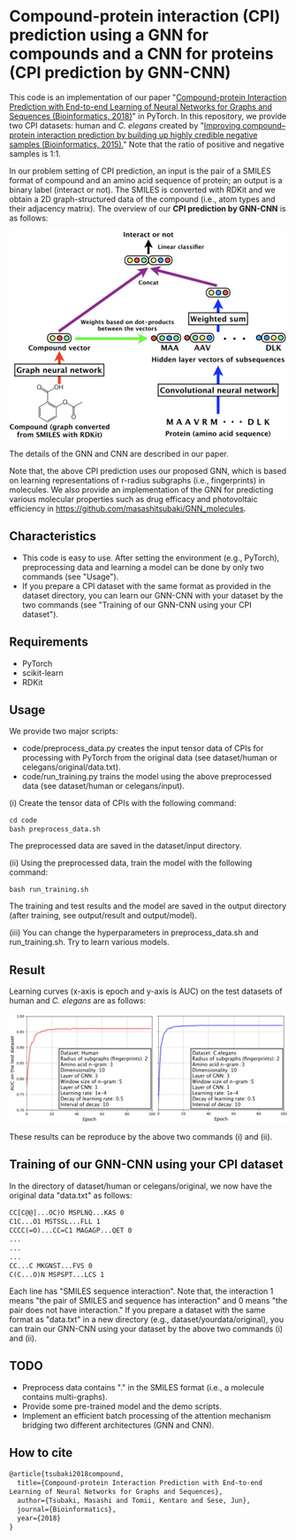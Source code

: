 # Compound-protein interaction (CPI) prediction using a GNN for compounds and a CNN for proteins (CPI prediction by GNN-CNN)

This code is an implementation of our paper
"[Compound-protein Interaction Prediction with End-to-end Learning of Neural Networks for Graphs and Sequences (Bioinformatics, 2018)](https://academic.oup.com/bioinformatics/advance-article-abstract/doi/10.1093/bioinformatics/bty535/5050020?redirectedFrom=PDF)" in PyTorch.
In this repository, we provide two CPI datasets: human and *C. elegans* created by
"[Improving compound–protein interaction prediction by building up highly credible negative samples (Bioinformatics, 2015).](https://academic.oup.com/bioinformatics/article/31/12/i221/216307)"
Note that the ratio of positive and negative samples is 1:1.

In our problem setting of CPI prediction,
an input is the pair of a SMILES format of compound and an amino acid sequence of protein;
an output is a binary label (interact or not).
The SMILES is converted with RDKit and
we obtain a 2D graph-structured data of the compound (i.e., atom types and their adjacency matrix).
The overview of our **CPI prediction by GNN-CNN** is as follows:

<div align="center">
<p><img src="model.jpeg" width="600" /></p>
</div>

The details of the GNN and CNN are described in our paper.

Note that, the above CPI prediction uses our proposed GNN,
which is based on learning representations of r-radius subgraphs (i.e., fingerprints) in molecules.
We also provide an implementation of the GNN for predicting various molecular properties
such as drug efficacy and photovoltaic efficiency in https://github.com/masashitsubaki/GNN_molecules.


## Characteristics

- This code is easy to use. After setting the environment (e.g., PyTorch),
preprocessing data and learning a model can be done by only two commands (see "Usage").
- If you prepare a CPI dataset with the same format as provided in the dataset directory,
you can learn our GNN-CNN with your dataset by the two commands
(see "Training of our GNN-CNN using your CPI dataset").


## Requirements

- PyTorch
- scikit-learn
- RDKit


## Usage

We provide two major scripts:

- code/preprocess_data.py creates the input tensor data of CPIs
for processing with PyTorch from the original data
(see dataset/human or celegans/original/data.txt).
- code/run_training.py trains the model using the above preprocessed data
(see dataset/human or celegans/input).

(i) Create the tensor data of CPIs with the following command:
```
cd code
bash preprocess_data.sh
```

The preprocessed data are saved in the dataset/input directory.

(ii) Using the preprocessed data, train the model with the following command:
```
bash run_training.sh
```

The training and test results and the model are saved in the output directory
(after training, see output/result and output/model).

(iii) You can change the hyperparameters in preprocess_data.sh and run_training.sh.
Try to learn various models.


## Result

Learning curves (x-axis is epoch and y-axis is AUC)
on the test datasets of human and *C. elegans* are as follows:

<div align="center">
<p><img src="learning_curves.jpeg" width="800" /></p>
</div>

These results can be reproduce by the above two commands (i) and (ii).


## Training of our GNN-CNN using your CPI dataset
In the directory of dataset/human or celegans/original,
we now have the original data "data.txt" as follows:

```
CC[C@@]...OC)O MSPLNQ...KAS 0
C1C...O1 MSTSSL...FLL 1
CCCC(=O)...CC=C1 MAGAGP...QET 0
...
...
...
CC...C MKGNST...FVS 0
C(C...O)N MSPSPT...LCS 1
```

Each line has "SMILES sequence interaction".
Note that, the interaction 1 means "the pair of SMILES and sequence has interaction" and
0 means "the pair does not have interaction."
If you prepare a dataset with the same format as "data.txt" in a new directory
(e.g., dataset/yourdata/original),
you can train our GNN-CNN using your dataset by the above two commands (i) and (ii).


## TODO

- Preprocess data contains "." in the SMILES format (i.e., a molecule contains multi-graphs).
- Provide some pre-trained model and the demo scripts.
- Implement an efficient batch processing of the attention mechanism
bridging two different architectures (GNN and CNN).


## How to cite

```
@article{tsubaki2018compound,
  title={Compound-protein Interaction Prediction with End-to-end Learning of Neural Networks for Graphs and Sequences},
  author={Tsubaki, Masashi and Tomii, Kentaro and Sese, Jun},
  journal={Bioinformatics},
  year={2018}
}
```
